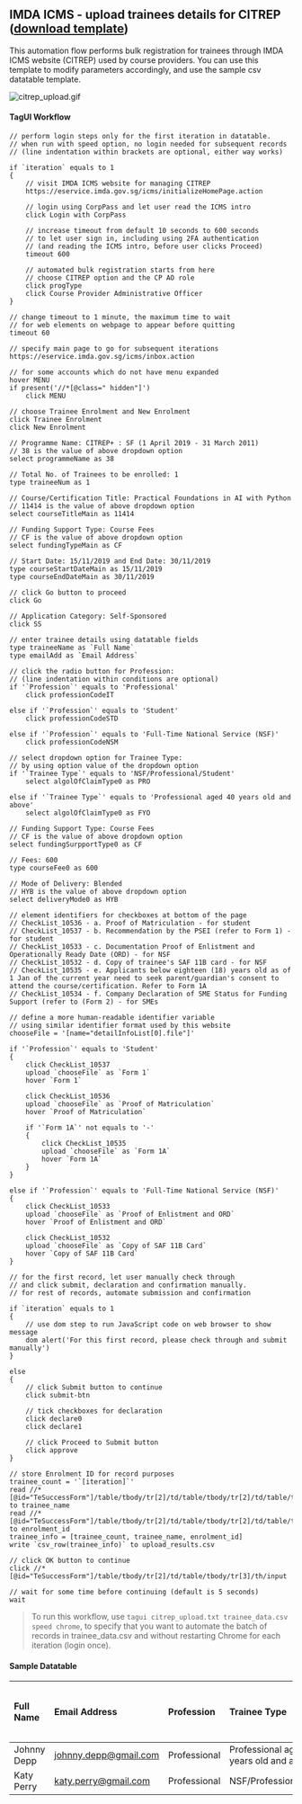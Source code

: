 ## IMDA ICMS - upload trainees details for CITREP ([download template](https://github.com/aimakerspace/TagUI-Bricks/releases/download/v1.0.0/IMDA-ICMS-CITREP.zip))

This automation flow performs bulk registration for trainees through IMDA ICMS website (CITREP) used by course providers. You can use this template to modify parameters accordingly, and use the sample csv datatable template.

![citrep_upload.gif](https://raw.githubusercontent.com/aimakerspace/TagUI-Bricks/master/IMDA-ICMS-CITREP/citrep_upload.gif)

#### TagUI Workflow

```
// perform login steps only for the first iteration in datatable.
// when run with speed option, no login needed for subsequent records
// (line indentation within brackets are optional, either way works)

if `iteration` equals to 1
{
    // visit IMDA ICMS website for managing CITREP
    https://eservice.imda.gov.sg/icms/initializeHomePage.action

    // login using CorpPass and let user read the ICMS intro
    click Login with CorpPass

    // increase timeout from default 10 seconds to 600 seconds
    // to let user sign in, including using 2FA authentication
    // (and reading the ICMS intro, before user clicks Proceed)
    timeout 600

    // automated bulk registration starts from here
    // choose CITREP option and the CP AO role
    click progType
    click Course Provider Administrative Officer
}

// change timeout to 1 minute, the maximum time to wait
// for web elements on webpage to appear before quitting
timeout 60

// specify main page to go for subsequent iterations
https://eservice.imda.gov.sg/icms/inbox.action

// for some accounts which do not have menu expanded
hover MENU
if present('//*[@class=" hidden"]')
    click MENU
 
// choose Trainee Enrolment and New Enrolment
click Trainee Enrolment
click New Enrolment

// Programme Name: CITREP+ : SF (1 April 2019 - 31 March 2011)
// 38 is the value of above dropdown option
select programmeName as 38

// Total No. of Trainees to be enrolled: 1
type traineeNum as 1

// Course/Certification Title: Practical Foundations in AI with Python
// 11414 is the value of above dropdown option
select courseTitleMain as 11414

// Funding Support Type: Course Fees
// CF is the value of above dropdown option
select fundingTypeMain as CF

// Start Date: 15/11/2019 and End Date: 30/11/2019
type courseStartDateMain as 15/11/2019
type courseEndDateMain as 30/11/2019

// click Go button to proceed
click Go

// Application Category: Self-Sponsored
click SS

// enter trainee details using datatable fields
type traineeName as `Full Name`
type emailAdd as `Email Address`

// click the radio button for Profession:
// (line indentation within conditions are optional)
if '`Profession`' equals to 'Professional'
    click professionCodeIT

else if '`Profession`' equals to 'Student'
    click professionCodeSTD

else if '`Profession`' equals to 'Full-Time National Service (NSF)'
    click professionCodeNSM

// select dropdown option for Trainee Type:
// by using option value of the dropdown option
if '`Trainee Type`' equals to 'NSF/Professional/Student'
    select algolOfClaimType0 as PRO

else if '`Trainee Type`' equals to 'Professional aged 40 years old and above'
    select algolOfClaimType0 as FYO

// Funding Support Type: Course Fees
// CF is the value of above dropdown option
select fundingSurpportType0 as CF

// Fees: 600
type courseFee0 as 600

// Mode of Delivery: Blended
// HYB is the value of above dropdown option
select deliveryMode0 as HYB

// element identifiers for checkboxes at bottom of the page
// CheckList_10536 - a. Proof of Matriculation - for student
// CheckList_10537 - b. Recommendation by the PSEI (refer to Form 1) - for student
// CheckList_10533 - c. Documentation Proof of Enlistment and Operationally Ready Date (ORD) - for NSF
// CheckList_10532 - d. Copy of trainee's SAF 11B card - for NSF
// CheckList_10535 - e. Applicants below eighteen (18) years old as of 1 Jan of the current year need to seek parent/guardian's consent to attend the course/certification. Refer to Form 1A
// CheckList_10534 - f. Company Declaration of SME Status for Funding Support (refer to (Form 2) - for SMEs 

// define a more human-readable identifier variable
// using similar identifier format used by this website
chooseFile = '[name="detailInfoList[0].file"]'

if '`Profession`' equals to 'Student'
{
    click CheckList_10537
    upload `chooseFile` as `Form 1` 
    hover `Form 1`

    click CheckList_10536
    upload `chooseFile` as `Proof of Matriculation`
    hover `Proof of Matriculation`

    if '`Form 1A`' not equals to '-'
    {
        click CheckList_10535
        upload `chooseFile` as `Form 1A`
        hover `Form 1A`
    }
}

else if '`Profession`' equals to 'Full-Time National Service (NSF)'
{
    click CheckList_10533
    upload `chooseFile` as `Proof of Enlistment and ORD`
    hover `Proof of Enlistment and ORD`

    click CheckList_10532
    upload `chooseFile` as `Copy of SAF 11B Card`
    hover `Copy of SAF 11B Card`
}

// for the first record, let user manually check through
// and click submit, declaration and confirmation manually.
// for rest of records, automate submission and confirmation

if `iteration` equals to 1
{
    // use dom step to run JavaScript code on web browser to show message
    dom alert('For this first record, please check through and submit manually')
}

else
{
    // click Submit button to continue
    click submit-btn

    // tick checkboxes for declaration
    click declare0
    click declare1

    // click Proceed to Submit button
    click approve
}

// store Enrolment ID for record purposes
trainee_count = '`[iteration]`'
read //*[@id="TeSuccessForm"]/table/tbody/tr[2]/td/table/tbody/tr[2]/td/table/tbody/tr[2]/td[2]/table/tbody/tr/td[1]/span to trainee_name
read //*[@id="TeSuccessForm"]/table/tbody/tr[2]/td/table/tbody/tr[2]/td/table/tbody/tr[2]/td[2]/table/tbody/tr/td[3]/span to enrolment_id
trainee_info = [trainee_count, trainee_name, enrolment_id]
write `csv_row(trainee_info)` to upload_results.csv

// click OK button to continue
click //*[@id="TeSuccessForm"]/table/tbody/tr[2]/td/table/tbody/tr[3]/th/input

// wait for some time before continuing (default is 5 seconds)
wait
```

>To run this workflow, use `tagui citrep_upload.txt trainee_data.csv speed chrome`, to specify that you want to automate the batch of records in trainee_data.csv and without restarting Chrome for each iteration (login once).

#### Sample Datatable

Full Name|Email Address|Profession|Trainee Type|Form 1|Proof of Matriculation|Form 1A|Proof of Enlistment and ORD|Copy of SAF 11B Card
:--------|:------------|:---------|:-----------|:-----|:---------------------|:------|:--------------------------|:---------------------
Johnny Depp|johnny.depp@gmail.com|Professional|Professional aged 40 years old and above|-|-|-|-|-
Katy Perry|katy.perry@gmail.com|Professional|NSF/Professional/Student|Form_1.pdf|Matriculation.pdf|-|-|-
